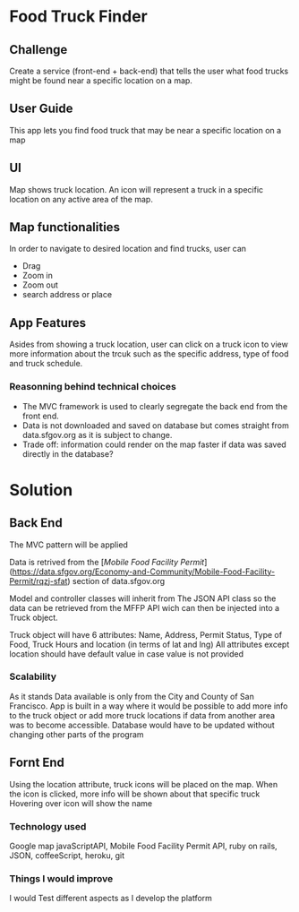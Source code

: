 # Food Truck Finder

## Challenge 
Create a service (front-end + back-end) that tells the user what food trucks might be found near a specific location on a map.



## User Guide

This app lets you find food truck that may be near a specific location on a map

## UI
Map shows truck location. An icon will represent a truck in a specific location on any active area of the map.

## Map functionalities
In order to navigate to desired location and find trucks, user can 
* Drag   
* Zoom in 
* Zoom out 
* search address or place

## App Features
Asides from showing a truck location, user can click on a truck icon to view more information about the 
trcuk such as the specific address, type of food and truck schedule.

### Reasonning behind technical choices 
* The MVC framework is used to clearly segregate the back end from the front end. 
* Data is not downloaded and saved on database but comes straight from data.sfgov.org as it is subject to change.
* Trade off: information could render on the map faster if data was saved directly in the database?


# Solution

## Back End

The MVC pattern will be applied

Data is retrived from the [*Mobile Food Facility Permit*] (https://data.sfgov.org/Economy-and-Community/Mobile-Food-Facility-Permit/rqzj-sfat) section of data.sfgov.org

Model and controller classes will inherit from The JSON API class so the data can be retrieved from the MFFP API
wich can then be injected into a Truck object. 

Truck object will have 6 attributes: Name, Address, Permit Status, Type of Food, Truck Hours and location (in terms of lat and lng)
All attributes except location should have default value in case value is not provided

### Scalability
As it stands Data available is only from the City and County of San Francisco. App is built
in a way where it would be possible to add more info to the truck object or add more 
truck locations if data from another area was to become accessible. Database 
would have to be updated without changing other parts of the program


## Fornt End

Using the location attribute, truck icons will be placed on the map. When the icon is clicked, more info will be shown about that specific truck
Hovering over icon will show the name

### Technology used 
Google map javaScriptAPI, Mobile Food Facility Permit API, ruby on rails, JSON, coffeeScript, heroku, git

### Things I would improve
I would Test different aspects as I develop the platform


